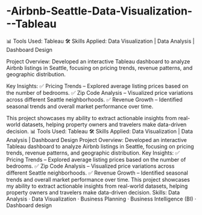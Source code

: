 # -Airbnb-Seattle-Data-Visualization---Tableau

📊 Tools Used: Tableau
🛠️ Skills Applied: Data Visualization | Data Analysis | Dashboard Design

Project Overview:
Developed an interactive Tableau dashboard to analyze Airbnb listings in Seattle, focusing on pricing trends, revenue patterns, and geographic distribution.

Key Insights:
✅ Pricing Trends – Explored average listing prices based on the number of bedrooms.
✅ Zip Code Analysis – Visualized price variations across different Seattle neighborhoods.
✅ Revenue Growth – Identified seasonal trends and overall market performance over time.

This project showcases my ability to extract actionable insights from real-world datasets, helping property owners and travelers make data-driven decision.
📊 Tools Used: Tableau 🛠️ Skills Applied: Data Visualization | Data Analysis | Dashboard Design Project Overview: Developed an interactive Tableau dashboard to analyze Airbnb listings in Seattle, focusing on pricing trends, revenue patterns, and geographic distribution. Key Insights: ✅ Pricing Trends – Explored average listing prices based on the number of bedrooms. ✅ Zip Code Analysis – Visualized price variations across different Seattle neighborhoods. ✅ Revenue Growth – Identified seasonal trends and overall market performance over time. This project showcases my ability to extract actionable insights from real-world datasets, helping property owners and travelers make data-driven decision.
Skills: Data Analysis · Data Visualization · Business Planning · Business Intelligence (BI) · Dashboard design
